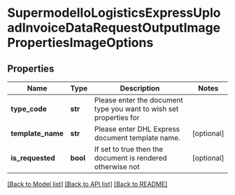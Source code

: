 # SupermodelIoLogisticsExpressUploadInvoiceDataRequestOutputImagePropertiesImageOptions

## Properties
Name | Type | Description | Notes
------------ | ------------- | ------------- | -------------
**type_code** | **str** | Please enter the document type you want to wish set properties for | 
**template_name** | **str** | Please enter DHL Express document template name. | [optional] 
**is_requested** | **bool** | If set to true then the document is rendered otherwise not | [optional] 

[[Back to Model list]](../README.md#documentation-for-models) [[Back to API list]](../README.md#documentation-for-api-endpoints) [[Back to README]](../README.md)

